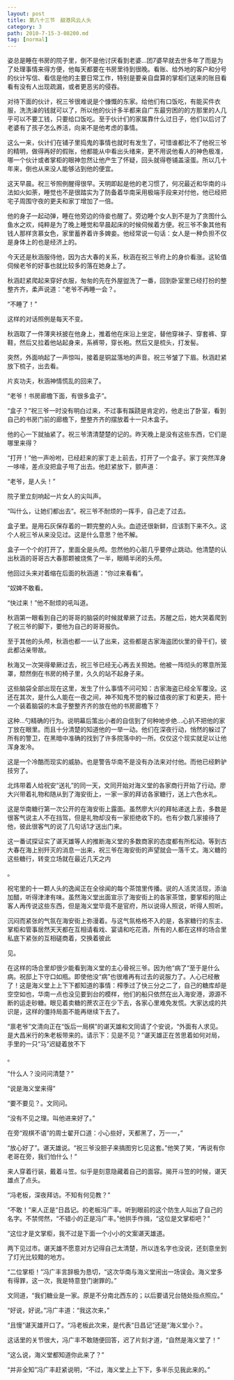 ```yaml
---
layout: post
title: 第八十三节　甜港风云人头
category: 3
path: 2010-7-15-3-08200.md
tag: [normal]
---
```


姿总是睡在书房的院子里，倒不是他讨厌看到老婆…团7婆早就去世多年了而是为了处理事情来得方便，他每天都要在书房里待到很晚。看账、给外地的客户和分号的伙计写信、看信是他的主要日常工作，特别是要亲自盘算的掌柜们送来的账目看看有没有人出现疏漏，或者更恶劣的侵吞。

对待下面的伙计，祝三爷很难说是个慷慨的东家。给他们有口饭吃，有能买件衣服，洗洗澡的钱就可以了，所以他的伙计多半都来自广东最穷困的的方那里的人几乎可以不要工钱，只要给口饭吃。至于伙计们的家属靠什么过日子，他们以后讨了老婆有了孩子怎么养活，向来不是他考虑的事情。

这么一来，伙计们在铺子里捣鬼的事情也就时有发生了，可惜谁都比不了他祝三爷的精明，做得再好的假账，他都能从中看出头绪来，更不用说他看人的神色极准，哪一个伙计或者掌柜的眼神忽然让他产生了怀疑，回头就得卷铺盖滚蛋。所以几十年来，倒也从来没人能够沾到他的便宜。

这天早晨。祝三爷照例醒得很早。天明即起是他的老习惯了，何况最近和华南的斗法如火如荼，睡觉也不是很踏实为了防备着华南采用极端手段来对付他，他已经把宅子周围守夜的更夫和家丁增加了一倍。

他的身子一起动弹，睡在他旁边的侍妾也醒了。旁边睡个女人到不是为了贪图什么鱼水之欢，纯粹是为了晚上睡觉和早晨起床的时候伺候着方便。祝三爷不象其他有钱人那样贪慕女色，家里蓄养着许多婢妾。他经常说一句话：女人是一种负担不仅是身体上的也是经济上的。

今天还是秋涵服侍他，因为古大春的关系，秋涵在祝三爷府上的身价看涨。这轮值伺候老爷的好事也就比较多的落在她身上了。

秋涵赶紧爬起来穿好衣服，匆匆的先在外屋盥洗了一番，回到卧室里已经打扮的整整齐齐，柔声说道：“老爷不再睡一会？。

“不睡了！”

这样的对话照例是每天不变。

秋涵取了一件薄夹袄披在他身上，推着他在床沿上坐定，替他穿袜子、穿套裤、穿鞋，然后又拉着他站起身来，系裤带，穿长袍。然后又是梳头，打发髻。

突然，外面响起了一声惊叫，接着是铜盆落地的声音。祝三爷皱了下眉。秋涵赶紧放下梳子，出去看。

片亥功夫，秋涵神情慌乱的回来了。

“老爷！书房廊檐下面，有很多盒子”。

“盒子？”祝三爷一时没有明白过来，不过事有蹊跷是肯定的，他走出了卧室，看到自己的书房门前的廊檐下，整整齐齐的摆放着十一只木盒子。

他的心一下就抽紧了。祝三爷清清楚楚的记的。昨天晚上是没有这些东西，它们是哪里来得？

“打开！”他一声吩咐，已经赶来的家丁走上前去，打开了一个盒子。家丁突然浑身一哆嗦，差点没把盒子甩了出去。他赶紧放下，颤声道：

“老爷，是人头！”

院子里立刻响起一片女人的尖叫声。

“叫什么，让她们都出去”。祝三爷不耐烦的一挥手，自己走了过去。

盒子里。是用石灰保存着的一颗完整的人头。血迹还很新鲜，应该割下来不久。这个人祝三爷从来没见过。这是什么意思？他不解。

盒子一个个的打开了，里面全是头颅。忽然他的心脏几乎要停止跳动。他清楚的认出秋涵的哥哥古大春那颗被烧焦了一半，眼睛半闭的头颅。

他回过头来对着缩在后面的秋涵道：“你过来看看”。

“奴婢不敢看。

“快过来！”他不耐烦的吼叫道。

秋涵第一眼看到自己的哥哥的脑袋的时候就晕厥了过去。苏醒之后，她大哭着爬到了祝三爷的脚下，要他为自己的哥哥报仇。

至于其他的头颅，秋涵也都一一认了出来，这些都是古家海盗团伙里的骨干们，彼此都沾亲带故。

秋海又一次哭得晕厥过去，祝三爷已经无心再去关照她。他被一阵彻头的寒意所笼罩，颓然倒在书房的椅子里，久久的站不起身子来。

这些脑袋全部出现在这里，发生了什么事情不问可知：古家海盗已经全军覆没。这还在其次，是什么人能在一夜之间，神不知鬼不觉的躲过值夜的家丁和更夫，把十一个装着脑袋的木盒子整整齐齐的放在他的书房廊檐下？

这种…勺精确的行为。说明幕后策出小者的自信到了何种地步绝…心扒不把他的家丁放在眼里。而且十分清楚的知道他的一举一动。他们在深夜行动，悄然的躲过了所有的警卫，在黑暗中准确的找到了许多院落中的一所。仅仅这个现实就足以让他浑身发冷。

这是一个冷酷而现实的威胁。也是警告华南不是没有办法来对付他。而他已经黔驴技穷了。

北炜带着人给祝安“送礼”的同一天，文同开始对海义堂的各家商行开始了行动。廖大兴带着礼物和随从到了海安街上，一家一家的拜访各家糖行，送上六色水礼。

这是华南糖行第一次公开的在海安街上露面。虽然廖大兴的拜帖递送上去，多数是很客气说主人不在挡驾，但是礼物却没有一家拒绝收下的。也有少数几家接待了他，彼此很客气的说了几句话1才送出门来。

这一番试探证实了谌天雄等人的推断海义堂的多数商家的态度都有所松动。等到古大春在海上别歼灭的消息一出来，祝三爷在海安街的声望就会一落千丈。海义糖的这些糖行，转变立场就在最近几天之内

。

祝宅里的十一颗人头的逸闻正在全徐闻的每个茶馆里传播。说的人活灵活现，添油加醋，听得津津有味。虽然海义堂出面宣示了海安街上的各家茶馆，要掌柜的阻止客人再传说这些东西，但是海义堂毕竟不是官府，所以说得人照说，听得人照听。

沉闷而紧张的气氛在海安街上弥漫着。与这气氛格格不入的是，各家糖行的东主、掌柜和管事居然天天都在互相请看戏、宴请和吃花酒，所有的人都在这样的场合里私底下紧张的互相磋商着，交换着彼此

见。

在这样的场合里却很少能看到海义堂的主心骨祝三爷。因为他“病了”至于是什么病。祝邸上下守口如瓶。即使他没“病”也很难再有过去的说服力了。人心已经散了！这是海义堂上上下下都知道的事情：榨季过了快三分之二了，自己的糖库却是空空如也，华南一点也没见要到台的模样，他们的船只依然在出入海安港，源源不断的运走砂糖。眼见着卖糖的蔗农正在少下去，各家心里难免发慌。大家达成的共识是，这样的僵持局面不能再继续下去了。

“禀老爷”文清向正在“饭后一局棋”的谌天雄和文同请了个安说，“外面有人求见。是大昌米行的朱老板带来的。请示下：见是不见？”谌天雄正在苦思着如何对局，手里的一只“马”迟疑着放不下

。

“什么人？没问问清楚？”

“说是海义堂来得”

“要不要见？。文同问。

“没有不见之理。叫他进来好了。”

在旁“观棋不语”的周士翟开口道：小心些好，天都黑了，万一一，”

“放心好了”。谌天雄说。“祝三爷没胆子来搞图穷匕见这套。”他笑了笑，“再说有你老哥在旁，我们怕什么！”

来人穿着行装，戴着斗笠。似乎是刻意隐藏着自己的面容。揭开斗笠的时候，谌天雄点了点头。

“冯老板，深夜拜访。不知有何见教？”

“不敢！”来人正是“日昌记。的老板冯广丰。听到眼前的这个防生人叫出了自己的名字。不禁愕然，“不错小的正是冯广丰。”他拱手作揖，“这位是文掌柜吧？”

“这位才是文掌柜，我不过是下面一个小小的文案谌天雄道。

两下见过市。谌天雄不愿意对方记得自己太清楚，所以连名字也没说，还刻意坐到了灯光比较黯的地方。

“二位掌柜！”冯广丰言辞极为恳切，“这次华南与海义堂闹出一场误会。海义堂多有得罪，这一次，我是特意登门谢罪的。”

文同道，“我们糖业是一家。原是不分南北西东的；以后要请兄台随处指点照应。”

“好说，好说。”冯广丰道：“我这次来，”

“且慢”谌天雄开口了。“冯老板此次来，是代表“日昌记”还是“海义堂小？。

这话里的关节很大，冯广丰不敢随便回答，迟了片刻才道，“自然是海义堂了！”

“这么说，海义堂都知道你此来了？”

“并非全知”冯广丰赶紧说明，“不过，海义堂上上下下，多半乐见我此来的。”